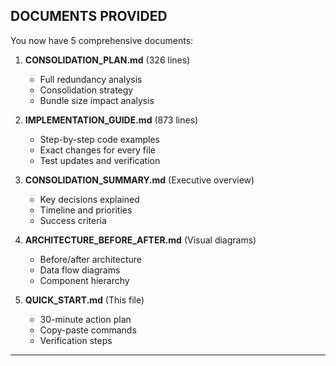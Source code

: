 ## DOCUMENTS PROVIDED

You now have 5 comprehensive documents:

1. **CONSOLIDATION_PLAN.md** (326 lines)
   - Full redundancy analysis
   - Consolidation strategy
   - Bundle size impact analysis

2. **IMPLEMENTATION_GUIDE.md** (873 lines)
   - Step-by-step code examples
   - Exact changes for every file
   - Test updates and verification

3. **CONSOLIDATION_SUMMARY.md** (Executive overview)
   - Key decisions explained
   - Timeline and priorities
   - Success criteria

4. **ARCHITECTURE_BEFORE_AFTER.md** (Visual diagrams)
   - Before/after architecture
   - Data flow diagrams
   - Component hierarchy

5. **QUICK_START.md** (This file)
   - 30-minute action plan
   - Copy-paste commands
   - Verification steps

---
